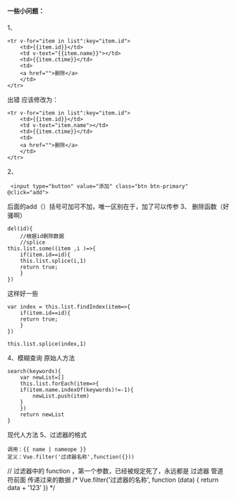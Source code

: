 #### 一些小问题：
1、
```
<tr v-for="item in list":key="item.id">
    <td>{{item.id}}</td>
    <td v-text="{{item.name}}"></td>
    <td>{{item.ctime}}</td>
    <td>
    <a href="">删除</a>
    </td>
</tr>
```
出错 应该修改为：
```
<tr v-for="item in list":key="item.id">
    <td>{{item.id}}</td>
    <td v-text="item.name"></td>
    <td>{{item.ctime}}</td>
    <td>
    <a href="">删除</a>
    </td>
</tr>
```
2、
```
 <input type="button" value="添加" class="btn btn-primary" @click="add">
```
后面的add（）括号可加可不加，唯一区别在于，加了可以传参
3、
删除函数（好骚啊）
```
del(id){
    //根据id删除数据
    //splice
this.list.some((item ,i )=>{
    if(item.id==id){
    this.list.splice(i,1)
    return true;
    }
}) 
```
这样好一些
```
var index = this.list.findIndex(item=>{
    if(item.id==id){
    return true;
    }
})

this.list.splice(index,1)
```
4、模糊查询
原始人方法
```
search(keywords){
    var newList=[]
    this.list.forEach(item=>{
    if(item.name.indexOf(keywords)!=-1){
        newList.push(item)
    }
    })
    return newList
}
```
现代人方法
5、过滤器的格式
```
调用：{{ name | nameope }}
定义：Vue.filter('过滤器名称',function({}))
```
// 过滤器中的 function ，第一个参数，已经被规定死了，永远都是 过滤器 管道符前面 传递过来的数据
/* Vue.filter('过滤器的名称', function (data) {
    return data + '123'
}) */